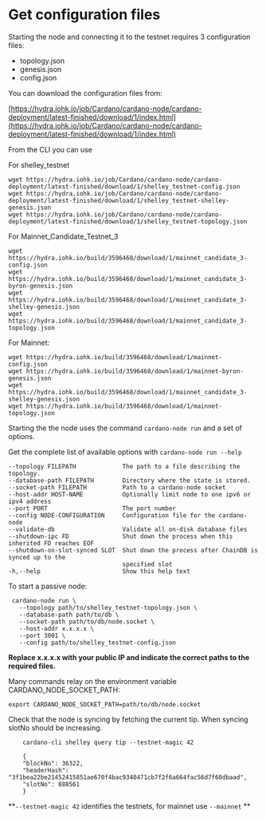 # Get configuration files

Starting the node and connecting it to the testnet requires 3 configuration files:

* topology.json
* genesis.json
* config.json

You can download the configuration files from:

 [https://hydra.iohk.io/job/Cardano/cardano-node/cardano-deployment/latest-finished/download/1/index.html](https://hydra.iohk.io/job/Cardano/cardano-node/cardano-deployment/latest-finished/download/1/index.html)


From the CLI you can use

For shelley_testnet

    wget https://hydra.iohk.io/job/Cardano/cardano-node/cardano-deployment/latest-finished/download/1/shelley_testnet-config.json
    wget https://hydra.iohk.io/job/Cardano/cardano-node/cardano-deployment/latest-finished/download/1/shelley_testnet-shelley-genesis.json
    wget https://hydra.iohk.io/job/Cardano/cardano-node/cardano-deployment/latest-finished/download/1/shelley_testnet-topology.json

For Mainnet_Candidate_Testnet_3

    wget https://hydra.iohk.io/build/3596468/download/1/mainnet_candidate_3-config.json
    wget https://hydra.iohk.io/build/3596468/download/1/mainnet_candidate_3-byron-genesis.json
    wget https://hydra.iohk.io/build/3596468/download/1/mainnet_candidate_3-shelley-genesis.json
    wget https://hydra.iohk.io/build/3596468/download/1/mainnet_candidate_3-topology.json

For Mainnet:

    wget https://hydra.iohk.io/build/3596468/download/1/mainnet-config.json
    wget https://hydra.iohk.io/build/3596468/download/1/mainnet-byron-genesis.json
    wget https://hydra.iohk.io/build/3596468/download/1/mainnet_candidate_3-shelley-genesis.json
    wget https://hydra.iohk.io/build/3596468/download/1/mainnet-topology.json

Starting the the node uses the command `cardano-node run` and a set of options.

Get the complete list of available options with `cardano-node run --help`  

	--topology FILEPATH             The path to a file describing the topology.
  	--database-path FILEPATH        Directory where the state is stored.
  	--socket-path FILEPATH          Path to a cardano-node socket
  	--host-addr HOST-NAME           Optionally limit node to one ipv6 or ipv4 address
  	--port PORT                     The port number
  	--config NODE-CONFIGURATION     Configuration file for the cardano-node
  	--validate-db                   Validate all on-disk database files
  	--shutdown-ipc FD               Shut down the process when this inherited FD reaches EOF
  	--shutdown-on-slot-synced SLOT  Shut down the process after ChainDB is synced up to the
  	                                specified slot
    -h,--help                       Show this help text

To start a passive node:

     cardano-node run \
       --topology path/to/shelley_testnet-topology.json \
       --database-path path/to/db \
       --socket-path path/to/db/node.socket \
       --host-addr x.x.x.x \
       --port 3001 \
       --config path/to/shelley_testnet-config.json

**Replace x.x.x.x with your public IP and indicate the correct paths to the required files.**

Many commands relay on the environment variable CARDANO_NODE_SOCKET_PATH:

    export CARDANO_NODE_SOCKET_PATH=path/to/db/node.socket

Check that the node is syncing by fetching the current tip. When syncing slotNo should be increasing.

        cardano-cli shelley query tip --testnet-magic 42

        {
        "blockNo": 36322,
        "headerHash": "3f1bea22be21452415851ae670f4bac9340471cb7f2f6a664fac56d7f60dbaad",
        "slotNo": 888561
        }

**`--testnet-magic 42` identifies the testnets, for mainnet use `--mainnet` **

